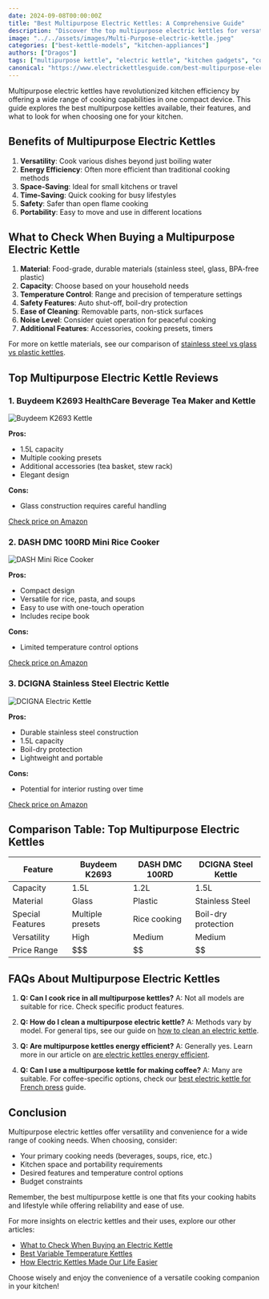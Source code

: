 ```yaml
---
date: 2024-09-08T00:00:00Z
title: "Best Multipurpose Electric Kettles: A Comprehensive Guide"
description: "Discover the top multipurpose electric kettles for versatile cooking and beverage preparation. Learn about key features, benefits, and how to choose the perfect multifunctional kettle for your kitchen."
image: "../../assets/images/Multi-Purpose-electric-kettle.jpeg"
categories: ["best-kettle-models", "kitchen-appliances"]
authors: ["Dragos"]
tags: ["multipurpose kettle", "electric kettle", "kitchen gadgets", "cooking appliances"]
canonical: "https://www.electrickettlesguide.com/best-multipurpose-electric-kettle/"
---
```


Multipurpose electric kettles have revolutionized kitchen efficiency by offering a wide range of cooking capabilities in one compact device. This guide explores the best multipurpose kettles available, their features, and what to look for when choosing one for your kitchen.

## Benefits of Multipurpose Electric Kettles

1. **Versatility**: Cook various dishes beyond just boiling water
2. **Energy Efficiency**: Often more efficient than traditional cooking methods
3. **Space-Saving**: Ideal for small kitchens or travel
4. **Time-Saving**: Quick cooking for busy lifestyles
5. **Safety**: Safer than open flame cooking
6. **Portability**: Easy to move and use in different locations

## What to Check When Buying a Multipurpose Electric Kettle

1. **Material**: Food-grade, durable materials (stainless steel, glass, BPA-free plastic)
2. **Capacity**: Choose based on your household needs
3. **Temperature Control**: Range and precision of temperature settings
4. **Safety Features**: Auto shut-off, boil-dry protection
5. **Ease of Cleaning**: Removable parts, non-stick surfaces
6. **Noise Level**: Consider quiet operation for peaceful cooking
7. **Additional Features**: Accessories, cooking presets, timers

For more on kettle materials, see our comparison of [stainless steel vs glass vs plastic kettles](https://www.electrickettlesguide.com/stainless-steel-vs-glass-vs-plastic-kettle/).

## Top Multipurpose Electric Kettle Reviews

### 1. Buydeem K2693 HealthCare Beverage Tea Maker and Kettle

![Buydeem K2693 Kettle](https://m.media-amazon.com/images/I/71fJUZPYSUL._AC_SL1500_.jpg)

**Pros:**
- 1.5L capacity
- Multiple cooking presets
- Additional accessories (tea basket, stew rack)
- Elegant design

**Cons:**
- Glass construction requires careful handling

[Check price on Amazon](#)

### 2. DASH DMC 100RD Mini Rice Cooker

![DASH Mini Rice Cooker](https://m.media-amazon.com/images/I/61BV1d7yvrL._AC_SL1500_.jpg)

**Pros:**
- Compact design
- Versatile for rice, pasta, and soups
- Easy to use with one-touch operation
- Includes recipe book

**Cons:**
- Limited temperature control options

[Check price on Amazon](#)

### 3. DCIGNA Stainless Steel Electric Kettle

![DCIGNA Electric Kettle](https://m.media-amazon.com/images/I/61+uGmXAMfL._AC_SL1500_.jpg)

**Pros:**
- Durable stainless steel construction
- 1.5L capacity
- Boil-dry protection
- Lightweight and portable

**Cons:**
- Potential for interior rusting over time

[Check price on Amazon](#)

## Comparison Table: Top Multipurpose Electric Kettles

| Feature | Buydeem K2693 | DASH DMC 100RD | DCIGNA Steel Kettle |
|---------|---------------|----------------|---------------------|
| Capacity | 1.5L | 1.2L | 1.5L |
| Material | Glass | Plastic | Stainless Steel |
| Special Features | Multiple presets | Rice cooking | Boil-dry protection |
| Versatility | High | Medium | Medium |
| Price Range | $$$ | $$ | $$ |

## FAQs About Multipurpose Electric Kettles

1. **Q: Can I cook rice in all multipurpose kettles?**
   A: Not all models are suitable for rice. Check specific product features.

2. **Q: How do I clean a multipurpose electric kettle?**
   A: Methods vary by model. For general tips, see our guide on [how to clean an electric kettle](https://www.electrickettlesguide.com/how-to-clean-an-electric-kettle/).

3. **Q: Are multipurpose kettles energy efficient?**
   A: Generally yes. Learn more in our article on [are electric kettles energy efficient](https://www.electrickettlesguide.com/are-electric-kettles-energy-efficient/).

4. **Q: Can I use a multipurpose kettle for making coffee?**
   A: Many are suitable. For coffee-specific options, check our [best electric kettle for French press](https://www.electrickettlesguide.com/best-electric-kettle-for-french-press/) guide.

## Conclusion

Multipurpose electric kettles offer versatility and convenience for a wide range of cooking needs. When choosing, consider:
- Your primary cooking needs (beverages, soups, rice, etc.)
- Kitchen space and portability requirements
- Desired features and temperature control options
- Budget constraints

Remember, the best multipurpose kettle is one that fits your cooking habits and lifestyle while offering reliability and ease of use.

For more insights on electric kettles and their uses, explore our other articles:
- [What to Check When Buying an Electric Kettle](https://www.electrickettlesguide.com/what-to-check-when-buying-an-electric-kettle/)
- [Best Variable Temperature Kettles](https://www.electrickettlesguide.com/best-variable-temperature-kettles/)
- [How Electric Kettles Made Our Life Easier](https://www.electrickettlesguide.com/how-electric-kettles-made-our-life-easier/)

Choose wisely and enjoy the convenience of a versatile cooking companion in your kitchen!
